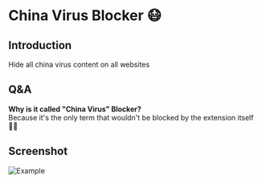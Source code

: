 # China Virus Blocker 😷

## Introduction
Hide all china virus content on all websites

## Q&A
**Why is it called "China Virus" Blocker?**   
Because it's the only term that wouldn't be blocked by the extension itself 🤷‍♂️

## Screenshot
![Example](https://drive.google.com/uc?export=view&amp;id=1Q11GyaAyqZ-u74HUu0lbVNZCAl1E6KWS "Example")

